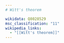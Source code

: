 ```yaml
---
# Witt's theorem

wikidata: Q8028529
msc_classification: "11"
wikipedia_links:
  - "[[Witt's theorem]]"
---
```

